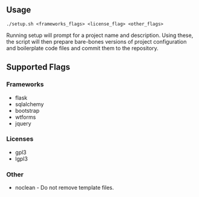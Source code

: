 
## Usage

`./setup.sh <frameworks_flags> <license_flag> <other_flags>`

Running setup will prompt for a project name and description. Using these, the script will then prepare bare-bones versions of project configuration and boilerplate code files and commit them to the repository.

## Supported Flags

### Frameworks

 * flask
 * sqlalchemy
 * bootstrap
 * wtforms
 * jquery

### Licenses

 * gpl3
 * lgpl3

### Other

 * noclean - Do not remove template files.

